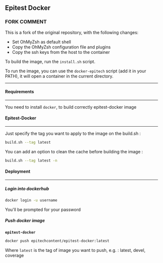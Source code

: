 ## Epitest Docker

### FORK COMMENT

This is a fork of the original repository, with the following changes:

- Set OhMyZsh as default shell
- Copy the OhMyZsh configuration file and plugins
- Copy the ssh keys from the host to the container

To build the image, run the `install.sh` script.

To run the image, you can use the `docker-epitech` script (add it in your PATH), it will open a container in the current directory.

---

#### Requirements

---

You need to install `docker`, to build correctly epitest-docker image

#### Epitest-Docker

---

Just specify the tag you want to apply to the image on the build.sh :

```bash
build.sh --tag latest
```

You can add an option to clean the cache before building the image :

```bash
build.sh --tag latest -n
```

#### Deployment

---

##### Login into dockerhub

```bash
docker login -u username
```

You'll be prompted for your password

##### Push docker image

**`epitest-docker`**

```bash
docker push epitechcontent/epitest-docker:latest
```

Where `latest` is the tag of image you want to push, e.g. : latest, devel, coverage
